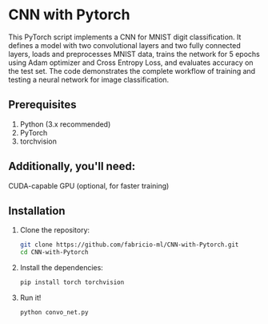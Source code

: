 # CNN with Pytorch

This PyTorch script implements a CNN for MNIST digit classification. It defines a model with two convolutional layers and two fully connected layers, loads and preprocesses MNIST data, trains the network for 5 epochs using Adam optimizer and Cross Entropy Loss, and evaluates accuracy on the test set. The code demonstrates the complete workflow of training and testing a neural network for image classification.

## Prerequisites

1. Python (3.x recommended)
2. PyTorch
3. torchvision

## Additionally, you'll need:

CUDA-capable GPU (optional, for faster training)

## Installation

1. Clone the repository:
   ```bash
   git clone https://github.com/fabricio-ml/CNN-with-Pytorch.git
   cd CNN-with-Pytorch

2. Install the dependencies:
   ```bash
   pip install torch torchvision
   
2. Run it!
   ```bash
   python convo_net.py
